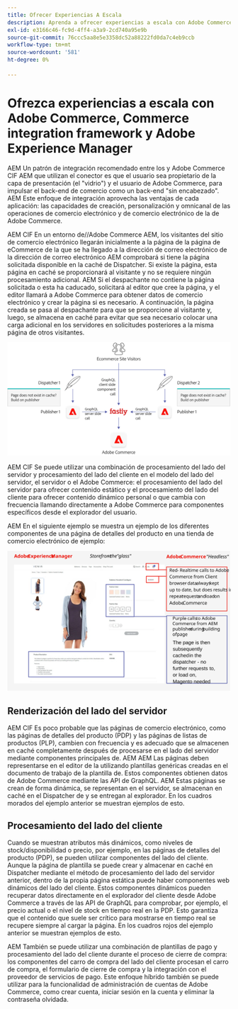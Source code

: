 ```yaml
---
title: Ofrecer Experiencias A Escala
description: Aprenda a ofrecer experiencias a escala con Adobe Commerce y Adobe Experience Manager.
exl-id: e3166c46-fc9d-4ff4-a3a9-2cd740a95e9b
source-git-commit: 76ccc5aa8e5e3358dc52a88222fd0da7c4eb9ccb
workflow-type: tm+mt
source-wordcount: '581'
ht-degree: 0%

---
```


# Ofrezca experiencias a escala con Adobe Commerce, Commerce integration framework y Adobe Experience Manager

AEM Un patrón de integración recomendado entre los y Adobe Commerce CIF AEM que utilizan el conector es que el usuario sea propietario de la capa de presentación (el &quot;vidrio&quot;) y el usuario de Adobe Commerce, para impulsar el back-end de comercio como un back-end &quot;sin encabezado&quot;. AEM Este enfoque de integración aprovecha las ventajas de cada aplicación: las capacidades de creación, personalización y omnicanal de las operaciones de comercio electrónico y de comercio electrónico de la de Adobe Commerce.

AEM CIF En un entorno de//Adobe Commerce AEM, los visitantes del sitio de comercio electrónico llegarán inicialmente a la página de la página de eCommerce de la que se ha llegado a la dirección de correo electrónico de la dirección de correo electrónico AEM comprobará si tiene la página solicitada disponible en la caché de Dispatcher. Si existe la página, esta página en caché se proporcionará al visitante y no se requiere ningún procesamiento adicional. AEM Si el despachante no contiene la página solicitada o esta ha caducado, solicitará al editor que cree la página, y el editor llamará a Adobe Commerce para obtener datos de comercio electrónico y crear la página si es necesario. A continuación, la página creada se pasa al despachante para que se proporcione al visitante y, luego, se almacena en caché para evitar que sea necesario colocar una carga adicional en los servidores en solicitudes posteriores a la misma página de otros visitantes.

![Diagrama general de la arquitectura de Adobe de Experience Manager y Adobe Commerce](../assets/commerce-at-scale/overview.png)

AEM CIF Se puede utilizar una combinación de procesamiento del lado del servidor y procesamiento del lado del cliente en el modelo del lado del servidor, el servidor o el Adobe Commerce: el procesamiento del lado del servidor para ofrecer contenido estático y el procesamiento del lado del cliente para ofrecer contenido dinámico personal o que cambia con frecuencia llamando directamente a Adobe Commerce para componentes específicos
desde el explorador del usuario.

AEM En el siguiente ejemplo se muestra un ejemplo de los diferentes componentes de una página de detalles del producto en una tienda de comercio electrónico de ejemplo:

![Diagrama general de la arquitectura de Adobe de Experience Manager y Adobe Commerce](../assets/commerce-at-scale/product-details-page.svg)

## Renderización del lado del servidor

AEM CIF Es poco probable que las páginas de comercio electrónico, como las páginas de detalles del producto (PDP) y las páginas de listas de productos (PLP), cambien con frecuencia y es adecuado que se almacenen en caché completamente después de procesarse en el lado del servidor mediante componentes principales de. AEM AEM Las páginas deben representarse en el editor de la utilizando plantillas genéricas creadas en el documento de trabajo de la plantilla de. Estos componentes obtienen datos de Adobe Commerce mediante las API de GraphQL. AEM Estas páginas se crean de forma dinámica, se representan en el servidor, se almacenan en caché en el Dispatcher de y se entregan al explorador. En los cuadros morados del ejemplo anterior se muestran ejemplos de esto.

## Procesamiento del lado del cliente

Cuando se muestran atributos más dinámicos, como niveles de stock/disponibilidad o precio, por ejemplo, en las páginas de detalles del producto (PDP), se pueden utilizar componentes del lado del cliente. Aunque la página de plantilla se puede crear y almacenar en caché en Dispatcher mediante el método de procesamiento del lado del servidor anterior, dentro de la propia página estática puede haber componentes web dinámicos del lado del cliente. Estos componentes dinámicos pueden recuperar datos directamente en el explorador del cliente desde Adobe Commerce a través de las API de GraphQL para comprobar, por ejemplo, el precio actual o el nivel de stock en tiempo real en la PDP. Esto garantiza que el contenido que suele ser crítico para mostrarse en tiempo real se recupere siempre al cargar la página. En los cuadros rojos del ejemplo anterior se muestran ejemplos de esto.

AEM También se puede utilizar una combinación de plantillas de pago y procesamiento del lado del cliente durante el proceso de cierre de compra: los componentes del carro de compra del lado del cliente procesan el carro de compra, el formulario de cierre de compra y la integración con el proveedor de servicios de pago. Este enfoque híbrido también se puede utilizar para la funcionalidad de administración de cuentas de Adobe Commerce, como crear cuenta, iniciar sesión en la cuenta y eliminar la contraseña olvidada.
